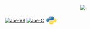 <div align="center">
  <a href="https://github.com/zerothjoe">
  <img height="180em" src="https://github-readme-stats.vercel.app/api?username=zerothjoe&show_icons=true&theme=dracula&include_all_commits=true&count_private=true"/>
</div>

<div style="display: inline_block"><br>
  <img align="center" alt="Joe-VS" height="30"<img src="https://cdn.jsdelivr.net/gh/devicons/devicon/icons/visualstudio/visualstudio-plain.svg" />
  <img align="center" alt="Joe-C" height="30" width="40" <img src="https://cdn.jsdelivr.net/gh/devicons/devicon/icons/c/c-original.svg" />
  <img align="center" alt="Joe-Python" height="30" width="40" src="https://raw.githubusercontent.com/devicons/devicon/master/icons/python/python-original.svg">

</div>
  

